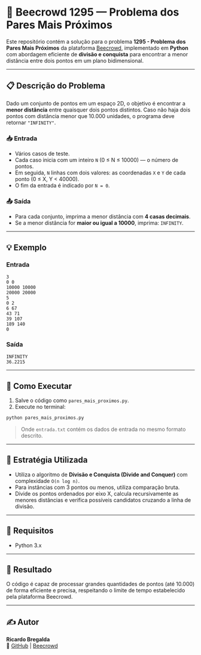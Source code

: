 # 📌 Beecrowd 1295 — Problema dos Pares Mais Próximos

Este repositório contém a solução para o problema **1295 - Problema dos Pares Mais Próximos** da plataforma [Beecrowd](https://www.beecrowd.com.br/), implementado em **Python** com abordagem eficiente de **divisão e conquista** para encontrar a menor distância entre dois pontos em um plano bidimensional.

---

## 📋 Descrição do Problema

Dado um conjunto de pontos em um espaço 2D, o objetivo é encontrar a **menor distância** entre quaisquer dois pontos distintos. Caso não haja dois pontos com distância menor que 10.000 unidades, o programa deve retornar `"INFINITY"`.

### 📥 Entrada

- Vários casos de teste.
- Cada caso inicia com um inteiro `N` (0 ≤ N ≤ 10000) — o número de pontos.
- Em seguida, `N` linhas com dois valores: as coordenadas `X` e `Y` de cada ponto (0 ≤ X, Y < 40000).
- O fim da entrada é indicado por `N = 0`.

### 📤 Saída

- Para cada conjunto, imprima a menor distância com **4 casas decimais**.
- Se a menor distância for **maior ou igual a 10000**, imprima: `INFINITY`.

---

## 💡 Exemplo

### Entrada

```
3
0 0
10000 10000
20000 20000
5
0 2
6 67
43 71
39 107
189 140
0
```

### Saída

```
INFINITY
36.2215
```

---

## 🚀 Como Executar

1. Salve o código como `pares_mais_proximos.py`.
2. Execute no terminal:

```bash
python pares_mais_proximos.py
```

> Onde `entrada.txt` contém os dados de entrada no mesmo formato descrito.

---

## 🧠 Estratégia Utilizada

- Utiliza o algoritmo de **Divisão e Conquista (Divide and Conquer)** com complexidade `O(n log n)`.
- Para instâncias com 3 pontos ou menos, utiliza comparação bruta.
- Divide os pontos ordenados por eixo X, calcula recursivamente as menores distâncias e verifica possíveis candidatos cruzando a linha de divisão.

---

## 📎 Requisitos

- Python 3.x

---

## 🏁 Resultado

O código é capaz de processar grandes quantidades de pontos (até 10.000) de forma eficiente e precisa, respeitando o limite de tempo estabelecido pela plataforma Beecrowd.

---

## ✍️ Autor

**Ricardo Bregalda**  
🔗 [GitHub](https://github.com/RicardoMBregalda) | [Beecrowd](https://judge.beecrowd.com/pt/profile/635895)
